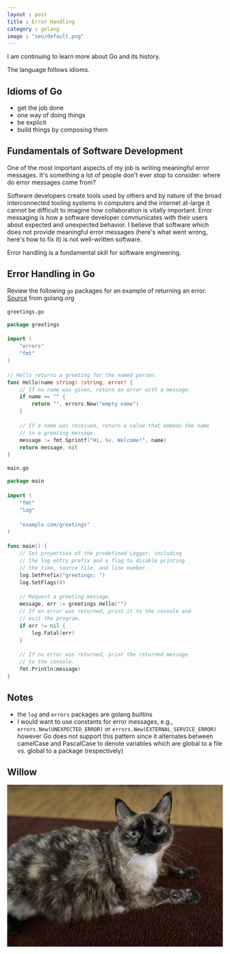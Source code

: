 ```yaml
---
layout : post
title : Error Handling
category : golang
image : "seo/default.png"
---
```


I am continuing to learn more about Go and its history.

The language follows idioms.

## Idioms of Go

- get the job done
- one way of doing things
- be explicit
- build things by composing them

## Fundamentals of Software Development

One of the most important aspects of my job is writing meaningful error messages. It's something a lot of people don't ever stop to consider: where do error messages come from?

Software developers create tools used by others and by nature of the broad interconnected tooling systems in computers and the internet at-large it cannot be difficult to imagine how collaboration is vitally important. Error messaging is how a software developer communicates with their users about expected and unexpected behavior. I believe that software which does not provide meaningful error messages (here's what went wrong, here's how to fix it) is not well-written software.

Error handling is a fundamental skill for software engineering.

## Error Handling in Go

Review the following `go` packages for an example of returning an error. [Source](https://golang.org/doc/tutorial/handle-errors) from golang.org

`greetings.go`

```go
package greetings

import (
    "errors"
    "fmt"
)

// Hello returns a greeting for the named person.
func Hello(name string) (string, error) {
    // If no name was given, return an error with a message.
    if name == "" {
        return "", errors.New("empty name")
    }

    // If a name was received, return a value that embeds the name
    // in a greeting message.
    message := fmt.Sprintf("Hi, %v. Welcome!", name)
    return message, nil
}
```

`main.go`

```go
package main

import (
    "fmt"
    "log"

    "example.com/greetings"
)

func main() {
    // Set properties of the predefined Logger, including
    // the log entry prefix and a flag to disable printing
    // the time, source file, and line number.
    log.SetPrefix("greetings: ")
    log.SetFlags(0)

    // Request a greeting message.
    message, err := greetings.Hello("")
    // If an error was returned, print it to the console and
    // exit the program.
    if err != nil {
        log.Fatal(err)
    }

    // If no error was returned, print the returned message
    // to the console.
    fmt.Println(message)
}
```

## Notes

- the `log` and `errors` packages are golang builtins
- I would want to use constants for error messages, e.g., `errors.New(UNEXPECTED_ERROR)` or `errors.New(EXTERNAL_SERVICE_ERROR)` however Go does not support this pattern since it alternates between camelCase and PascalCase to denote variables which are global to a file vs. global to a package (respectively)

## Willow

![willow](/img/2021-10-04-willow.jpg)

